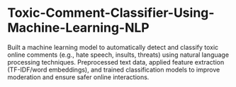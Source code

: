 # Toxic-Comment-Classifier-Using-Machine-Learning-NLP
Built a machine learning model to automatically detect and classify toxic online comments (e.g., hate speech, insults, threats) using natural language processing techniques. Preprocessed text data, applied feature extraction (TF-IDF/word embeddings), and trained classification models to improve moderation and ensure safer online interactions.
